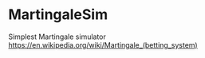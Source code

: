 # MartingaleSim
Simplest Martingale simulator
https://en.wikipedia.org/wiki/Martingale_(betting_system)
